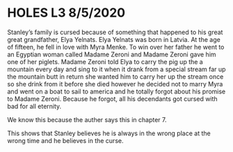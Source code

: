 # HOLES L3 8/5/2020

Stanley’s family is cursed because of something that happened to his great great grandfather, Elya Yelnats. Elya Yelnats was born in Latvia. At the age of fifteen, he fell in love with Myra Menke. To win over her father he went to an Egyptian woman called Madame Zeroni and Madame Zeroni gave him one of her piglets. Madame Zeroni told Elya to carry the pig up the a mountain every day and sing to it when it drank from a special stream far up the mountain  butt in return she wanted him to carry her up the stream once so she drink from it before she died however he decided not to marry Myra and went on a boat to sail to america and he totally forgot about his promise to Madame Zeroni. Because he forgot, all his decendants got cursed with bad for all eternity.

We know this because the auther says this in chapter 7.

This shows that Stanley believes he is always in the wrong place at the wrong time and he believes in the curse. 
